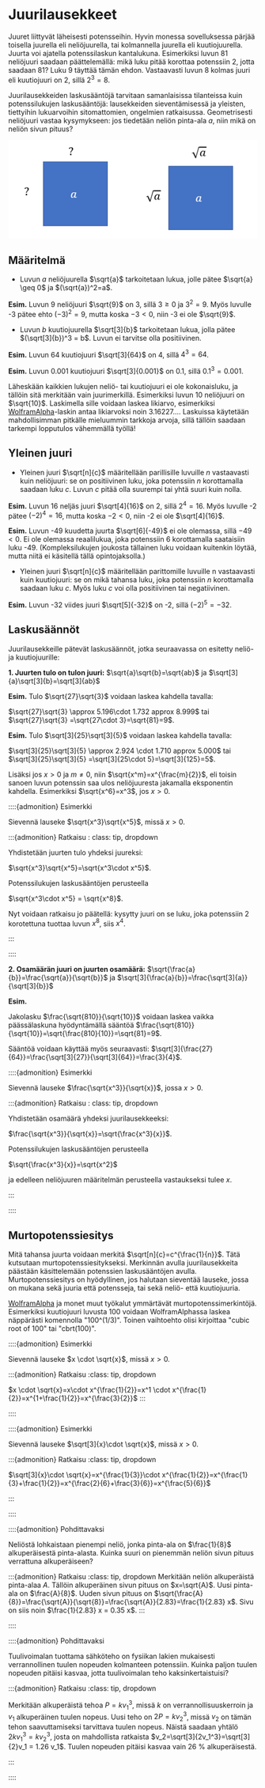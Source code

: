 # Juurilausekkeet

Juuret liittyvät läheisesti potensseihin. Hyvin monessa sovelluksessa pärjää toisella juurella eli neliöjuurella, tai kolmannella juurella eli kuutiojuurella. Juurta voi ajatella potenssilaskun kantalukuna. Esimerkiksi luvun 81 neliöjuuri saadaan päättelemällä: mikä luku pitää korottaa potenssiin 2, jotta saadaan 81? Luku 9 täyttää tämän ehdon. Vastaavasti luvun 8 kolmas juuri eli kuutiojuuri on 2, sillä $2^3=8$. 

Juurilausekkeiden laskusääntöjä tarvitaan samanlaisissa tilanteissa kuin potenssilukujen laskusääntöjä: lausekkeiden sieventämisessä ja yleisten, tiettyihin lukuarvoihin sitomattomien, ongelmien ratkaisussa. Geometrisesti neliöjuuri vastaa kysymykseen: jos tiedetään neliön pinta-ala $a$, niin mikä on neliön sivun pituus?

![Neliö ja neliöjuuri](neliojuuri.png)


## Määritelmä

- Luvun $a$ neliöjuurella $\sqrt{a}$ tarkoitetaan lukua, jolle pätee $\sqrt{a} \geq 0$ ja $(\sqrt{a})^2=a$.

**Esim.** Luvun 9 neliöjuuri $\sqrt{9}$ on 3, sillä $3\geq 0$ ja $3^2=9$. Myös luvulle -3 pätee ehto $(-3)^2=9$, mutta koska $-3 < 0$, niin -3 ei ole $\sqrt{9}$.

- Luvun $b$ kuutiojuurella $\sqrt[3]{b}$ tarkoitetaan lukua, jolla pätee $(\sqrt[3]{b})^3 = b$. Luvun ei tarvitse olla positiivinen.

**Esim.** Luvun 64 kuutiojuuri $\sqrt[3]{64}$ on 4, sillä $4^3=64$.

**Esim.** Luvun 0.001 kuutiojuuri $\sqrt[3]{0.001}$ on 0.1, sillä $0.1^3=0.001$.

Läheskään kaikkien lukujen neliö- tai kuutiojuuri ei ole kokonaisluku, ja tällöin sitä merkitään vain juurimerkillä. Esimerkiksi luvun 10 neliöjuuri on $\sqrt{10}$. Laskimella sille voidaan laskea likiarvo, esimerkiksi [WolframAlpha](https://www.wolframalpha.com/)-laskin antaa likiarvoksi noin $3.16227...$. Laskuissa käytetään mahdollisimman pitkälle mieluummin tarkkoja arvoja, sillä tällöin saadaan tarkempi lopputulos vähemmällä työllä!

## Yleinen juuri

- Yleinen juuri $\sqrt[n]{c}$ määritellään parillisille luvuille $n$ vastaavasti kuin neliöjuuri: se on positiivinen luku, joka potenssiin $n$ korottamalla saadaan luku $c$. Luvun $c$ pitää olla suurempi tai yhtä suuri kuin nolla.

**Esim.** Luvun 16 neljäs juuri $\sqrt[4]{16}$ on 2, sillä $2^4=16$. Myös luvulle -2  pätee $(-2)^4=16$, mutta koska $-2<0$, niin -2 ei ole $\sqrt[4]{16}$.

**Esim.** Luvun -49 kuudetta juurta $\sqrt[6]{-49}$ ei ole olemassa, sillä $-49<0$. Ei ole olemassa reaalilukua, joka potenssiin 6 korottamalla saataisiin luku -49. (Kompleksilukujen joukosta tällainen luku voidaan kuitenkin löytää, mutta niitä ei käsitellä tällä opintojaksolla.)

- Yleinen juuri $\sqrt[n]{c}$ määritellään parittomille luvuille n vastaavasti kuin kuutiojuuri: se on mikä tahansa luku, joka potenssiin $n$ korottamalla saadaan luku $c$. Myös luku $c$ voi olla positiivinen tai negatiivinen.

**Esim.** Luvun -32 viides juuri $\sqrt[5]{-32}$ on -2, sillä $(-2)^5=-32$.

## Laskusäännöt

Juurilausekkeille pätevät laskusäännöt, jotka seuraavassa on esitetty neliö- ja kuutiojuurille:

**1. Juurten tulo on tulon juuri:** $\sqrt{a}\sqrt{b}=\sqrt{ab}$ ja $\sqrt[3]{a}\sqrt[3]{b}=\sqrt[3]{ab}$

**Esim.** Tulo $\sqrt{27}\sqrt{3}$ voidaan laskea kahdella tavalla: 

$\sqrt{27}\sqrt{3} \approx 5.196\cdot 1.732 approx 8.999$ tai $\sqrt{27}\sqrt{3} =\sqrt{27\cdot 3}=\sqrt{81}=9$.

**Esim.** Tulo $\sqrt[3]{25}\sqrt[3]{5}$ voidaan laskea kahdella tavalla: 

$\sqrt[3]{25}\sqrt[3]{5} \approx 2.924 \cdot 1.710 approx 5.000$ tai $\sqrt[3]{25}\sqrt[3]{5} =\sqrt[3]{25\cdot 5}=\sqrt[3]{125}=5$.

Lisäksi jos $x>0$ ja $m \neq 0$, niin $\sqrt{x^m}=x^{\frac{m}{2}}$, eli toisin sanoen luvun potenssin saa ulos neliöjuuresta jakamalla eksponentin kahdella. Esimerkiksi $\sqrt{x^6}=x^3$, jos $x > 0$. 

::::{admonition} Esimerkki

Sievennä lauseke $\sqrt{x^3}\sqrt{x^5}$, missä $x > 0$.

:::{admonition} Ratkaisu
: class: tip, dropdown

Yhdistetään juurten tulo yhdeksi juureksi:

$\sqrt{x^3}\sqrt{x^5}=\sqrt{x^3\cdot x^5}$.

Potenssilukujen laskusääntöjen perusteella

$\sqrt{x^3\cdot x^5} = \sqrt{x^8}$.

Nyt voidaan ratkaisu jo päätellä: kysytty juuri on se luku, joka potenssiin 2 korotettuna tuottaa luvun $x^8$, siis $x^4$.

:::

::::

**2. Osamäärän juuri on juurten osamäärä:** $\sqrt{\frac{a}{b}}=\frac{\sqrt{a}}{\sqrt{b}}$ ja $\sqrt[3]{\frac{a}{b}}=\frac{\sqrt[3]{a}}{\sqrt[3]{b}}$	

**Esim.** 

Jakolasku $\frac{\sqrt{810}}{\sqrt{10}}$ voidaan laskea vaikka päässälaskuna hyödyntämällä sääntöä $\frac{\sqrt{810}}{\sqrt{10}}=\sqrt{\frac{810}{10}}=\sqrt{81}=9$. 

Sääntöä voidaan käyttää myös seuraavasti: $\sqrt[3]{\frac{27}{64}}=\frac{\sqrt[3]{27}}{\sqrt[3]{64}}=\frac{3}{4}$.

::::{admonition} Esimerkki

Sievennä lauseke $\frac{\sqrt{x^3}}{\sqrt{x}}$, jossa $x > 0$.

:::{admonition} Ratkaisu
: class: tip, dropdown

Yhdistetään osamäärä yhdeksi juurilausekkeeksi:

$\frac{\sqrt{x^3}}{\sqrt{x}}=\sqrt{\frac{x^3}{x}}$.

Potenssilukujen laskusääntöjen perusteella

$\sqrt{\frac{x^3}{x}}=\sqrt{x^2}$

ja edelleen neliöjuuren määritelmän perusteella vastaukseksi tulee $x$.

:::

::::

## Murtopotenssiesitys

Mitä tahansa juurta voidaan merkitä $\sqrt[n]{c}=c^{\frac{1}{n}}$. Tätä kutsutaan murtopotenssiesitykseksi. Merkinnän avulla juurilausekkeita päästään käsittelemään potenssien laskusääntöjen avulla. Murtopotenssiesitys on hyödyllinen, jos halutaan sieventää lauseke, jossa on mukana sekä juuria että potensseja, tai sekä neliö- että kuutiojuuria.

[WolframAlpha](https://wolframalpha.com) ja monet muut työkalut ymmärtävät murtopotenssimerkintöjä. Esimerkiksi kuutiojuuri luvusta 100 voidaan WolframAlphassa laskea näppärästi komennolla "100^(1/3)". Toinen vaihtoehto olisi kirjoittaa "cubic root of 100" tai "cbrt(100)".

::::{admonition} Esimerkki

Sievennä lauseke $x \cdot \sqrt{x}$, missä $x > 0$.

:::{admonition} Ratkaisu
:class: tip, dropdown

$x \cdot \sqrt{x}=x\cdot x^{\frac{1}{2}}=x^1 \cdot x^{\frac{1}{2}}=x^{1+\frac{1}{2}}=x^{\frac{3}{2}}$
:::

::::

::::{admonition} Esimerkki

Sievennä lauseke $\sqrt[3]{x}\cdot \sqrt{x}$, missä $x > 0$.

:::{admonition} Ratkaisu
:class: tip, dropdown

$\sqrt[3]{x}\cdot \sqrt{x}=x^{\frac{1}{3}}\cdot x^{\frac{1}{2}}=x^{\frac{1}{3}+\frac{1}{2}}=x^{\frac{2}{6}+\frac{3}{6}}=x^{\frac{5}{6}}$

:::

::::

::::{admonition} Pohdittavaksi 

Neliöstä lohkaistaan pienempi neliö, jonka pinta-ala on $\frac{1}{8}$ alkuperäisestä pinta-alasta. Kuinka suuri on pienemmän neliön sivun pituus verrattuna alkuperäiseen?

:::{admonition} Ratkaisu
:class: tip, dropdown
Merkitään neliön alkuperäistä pinta-alaa $A$. Tällöin alkuperäinen sivun pituus on $x=\sqrt{A}$. Uusi pinta-ala on $\frac{A}{8}$. Uuden sivun pituus on $\sqrt{\frac{A}{8}}=\frac{\sqrt{A}}{\sqrt{8}}=\frac{\sqrt{A}}{2.83}=\frac{1}{2.83} x$. Sivu on siis noin $\frac{1}{2.83} x = 0.35 x$.
:::

::::

::::{admonition} Pohdittavaksi

Tuulivoimalan tuottama sähköteho on fysiikan lakien mukaisesti verrannollinen tuulen nopeuden kolmanteen potenssiin. Kuinka paljon tuulen nopeuden pitäisi kasvaa, jotta tuulivoimalan teho kaksinkertaistuisi?

:::{admonition} Ratkaisu
:class: tip, dropdown

Merkitään alkuperäistä tehoa $P=kv_1^3$, missä $k$ on verrannollisuuskerroin ja $v_1$ alkuperäinen tuulen nopeus. Uusi teho on $2P=kv_2^3$, missä $v_2$ on tämän tehon saavuttamiseksi tarvittava tuulen nopeus. Näistä saadaan yhtälö $2 kv_1^3=kv_2^3$, josta on mahdollista ratkaista $v_2=\sqrt[3]{2v_1^3}=\sqrt[3]{2}v_1 = 1.26 v_1$. Tuulen nopeuden pitäisi kasvaa vain 26 % alkuperäisestä.

:::

::::